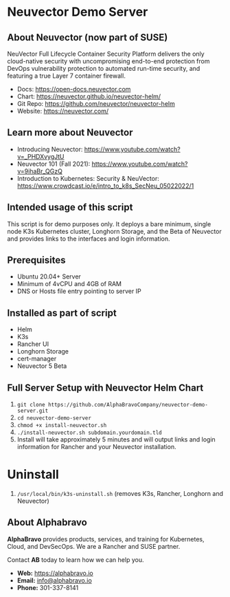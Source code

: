 # Neuvector Demo Server

## About Neuvector (now part of SUSE)

NeuVector Full Lifecycle Container Security Platform delivers the only cloud-native security with uncompromising end-to-end protection from DevOps vulnerability protection to automated run-time security, and featuring a true Layer 7 container firewall.

- Docs: https://open-docs.neuvector.com
- Chart: https://neuvector.github.io/neuvector-helm/
- Git Repo: https://github.com/neuvector/neuvector-helm
- Website: https://neuvector.com/

## Learn more about Neuvector

- Introducing Neuvector: https://www.youtube.com/watch?v=_PHDXvygJtU
- Neuvector 101 (Fall 2021): https://www.youtube.com/watch?v=9ihaBr_QGzQ
- Introduction to Kubernetes: Security & NeuVector: https://www.crowdcast.io/e/intro_to_k8s_SecNeu_05022022/1

## Intended usage of this script

This script is for demo purposes only. It deploys a bare minimum, single node K3s Kubernetes cluster, Longhorn Storage, and the Beta of Neuvector and provides links to the interfaces and login information.

## Prerequisites
- Ubuntu 20.04+ Server
- Minimum of 4vCPU and 4GB of RAM
- DNS or Hosts file entry pointing to server IP

## Installed as part of script

- Helm
- K3s
- Rancher UI
- Longhorn Storage
- cert-manager
- Neuvector 5 Beta

## Full Server Setup with Neuvector Helm Chart

1. `git clone https://github.com/AlphaBravoCompany/neuvector-demo-server.git`
2. `cd neuvector-demo-server`
3. `chmod +x install-neuvector.sh`
4. `./install-neuvector.sh subdomain.yourdomain.tld`
5. Install will take approximately 5 minutes and will output links and login information for Rancher and your Neuvector installation.

# Uninstall

1. `/usr/local/bin/k3s-uninstall.sh` (removes K3s, Rancher, Longhorn and Neuvector)

## About Alphabravo

**AlphaBravo** provides products, services, and training for Kubernetes, Cloud, and DevSecOps. We are a Rancher and SUSE partner.

Contact **AB** today to learn how we can help you.

* **Web:** https://alphabravo.io
* **Email:** info@alphabravo.io
* **Phone:** 301-337-8141
